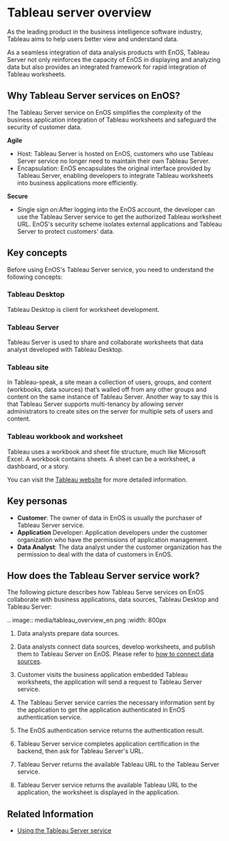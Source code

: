 # Tableau server overview
As the leading product in the business intelligence software industry, Tableau aims to help users better view and understand data.

As a seamless integration of data analysis products with EnOS, Tableau Server not only reinforces the capacity of EnOS in displaying and analyzing data but also  provides an integrated framework for rapid integration of Tableau worksheets.

## Why Tableau Server services on EnOS?
The Tableau Server service on EnOS simplifies the complexity of the business application integration of Tableau worksheets and safeguard the security of customer data.

**Agile**  
- Host: Tableau Server is hosted on EnOS, customers who use Tableau Server service no longer need to maintain their own Tableau Server.
- Encapsulation: EnOS encapsulates the original interface provided by Tableau Server, enabling developers to integrate Tableau worksheets into business applications more efficiently.

**Secure**  
- Single sign on:After logging into the EnOS account, the developer can use the Tableau Server service to get the authorized Tableau worksheet URL. EnOS's security scheme isolates external applications and Tableau Server to protect customers' data.

## Key concepts
Before using EnOS's Tableau Server service, you need to understand the following concepts:

### Tableau Desktop
Tableau Desktop is client for worksheet development.

### Tableau Server
Tableau Server is used to share and collaborate worksheets that data analyst developed with Tableau Desktop.

### Tableau site
In Tableau-speak, a site mean a collection of users, groups, and content (workbooks, data sources) that’s walled off from any other groups and content on the same instance of Tableau Server. Another way to say this is that Tableau Server supports multi-tenancy by allowing server administrators to create sites on the server for multiple sets of users and content.

### Tableau workbook and worksheet
Tableau uses a workbook and sheet file structure, much like Microsoft Excel. A workbook contains sheets. A sheet can be a worksheet, a dashboard, or a story.

You can visit the [Tableau website](http://www.tableau.com/) for more detailed information.

## Key personas

- **Customer**: The owner of data in EnOS is usually the purchaser of Tableau Server service.
- **Application** Developer: Application developers under the customer organization who have the permissions of application management.
- **Data Analyst**: The data analyst under the customer organization has the permission to deal with the data of customers in EnOS.

## How does the Tableau Server service work?
The following picture describes how Tableau Serve services on EnOS collaborate with business applications, data sources, Tableau Desktop and Tableau Server:

.. image:: media/tableau_overview_en.png
   :width: 800px

1. Data analysts prepare data sources.

2. Data analysts connect data sources, develop worksheets, and publish them to Tableau Server on EnOS. Please refer to [how to connect data sources](https://www.tableau.com/learn).

3. Customer visits the business application embedded Tableau worksheets, the application will send a request to Tableau Server service.

4. The Tableau Server service carries the necessary information sent by the application to get the application authenticated in EnOS authentication service.

5. The EnOS authentication service returns the authentication result.

6. Tableau Server service completes application certification in the backend, then ask for Tableau Server's URL.

7. Tableau Server returns the available Tableau URL to the Tableau Server service.

8. Tableau Server service returns the available Tableau URL to the application, the worksheet is displayed in the application.

## Related Information
- [Using the Tableau Server service](using_tableau_server)
